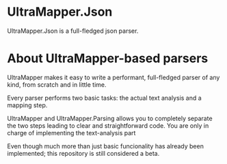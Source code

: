 # UltraMapper.Json

UltraMapper.Json is a full-fledged json parser.

# About UltraMapper-based parsers

UltraMapper makes it easy to write a performant, full-fledged parser of any kind, from scratch and in little time.

Every parser performs two basic tasks: the actual text analysis and a mapping step.

UltraMapper and UltraMapper.Parsing allows you to completely separate the two steps leading to clear and straightforward code. You are only in charge of implementing the text-analysis part

Even though much more than just basic funcionality has already been implemented; this repository is still considered a beta.
